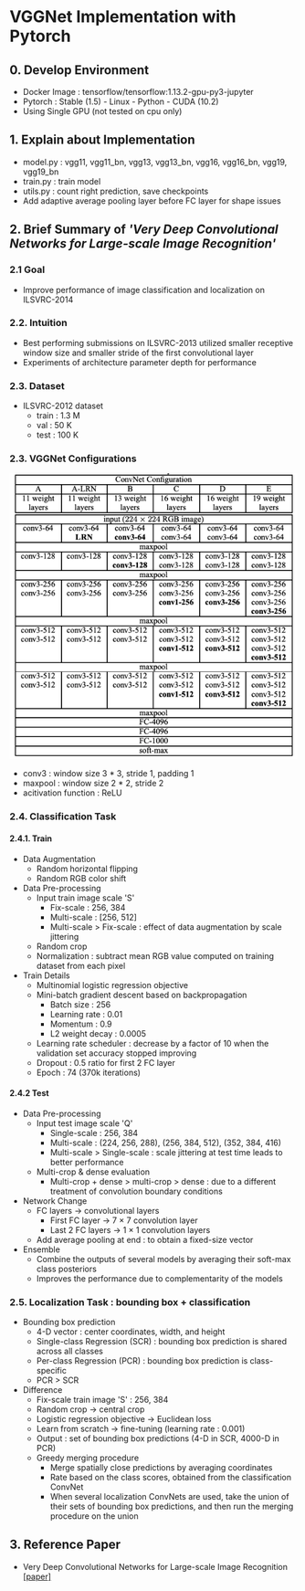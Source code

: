 # VGGNet Implementation with Pytorch


## 0. Develop Environment
- Docker Image : tensorflow/tensorflow:1.13.2-gpu-py3-jupyter
- Pytorch : Stable (1.5) - Linux - Python - CUDA (10.2)
- Using Single GPU (not tested on cpu only)


## 1. Explain about Implementation
- model.py : vgg11, vgg11_bn, vgg13, vgg13_bn, vgg16, vgg16_bn, vgg19, vgg19_bn
- train.py : train model
- utils.py : count right prediction, save checkpoints
- Add adaptive average pooling layer before FC layer for shape issues


## 2. Brief Summary of *'Very Deep Convolutional Networks for Large-scale Image Recognition'*

### 2.1 Goal
- Improve performance of image classification and localization on ILSVRC-2014

### 2.2. Intuition
- Best performing submissions on ILSVRC-2013 utilized smaller receptive window size and smaller stride of the first convolutional layer
- Experiments of architecture parameter depth for performance

### 2.3. Dataset
- ILSVRC-2012 dataset
  * train : 1.3 M
  * val : 50 K
  * test : 100 K

### 2.3. VGGNet Configurations
![Figure 1](./Figures/Figure_01.png)
- conv3 : window size 3 * 3, stride 1, padding 1
- maxpool : window size 2 * 2, stride 2
- acitivation function : ReLU

### 2.4. Classification Task
#### 2.4.1. Train
- Data Augmentation
  * Random horizontal flipping
  * Random RGB color shift
- Data Pre-processing
  * Input train image scale 'S'
    * Fix-scale : 256, 384
    * Multi-scale : [256, 512]
    * Multi-scale > Fix-scale : effect of data augmentation by scale jittering
  * Random crop
  * Normalization : subtract mean RGB value computed on training dataset from each pixel
- Train Details
  * Multinomial logistic regression objective
  * Mini-batch gradient descent based on backpropagation
    * Batch size : 256
    * Learning rate : 0.01
    * Momentum : 0.9
    * L2 weight decay : 0.0005
  * Learning rate scheduler : decrease by a factor of 10 when the validation set accuracy stopped improving
  * Dropout : 0.5 ratio for first 2 FC layer
  * Epoch : 74 (370k iterations)

#### 2.4.2 Test
- Data Pre-processing
  * Input test image scale 'Q'
    * Single-scale : 256, 384
    * Multi-scale : (224, 256, 288), (256, 384, 512), (352, 384, 416)
    * Multi-scale > Single-scale : scale jittering at test time leads to better performance
  * Multi-crop & dense evaluation
    * Multi-crop + dense > multi-crop > dense : due to a different treatment of convolution boundary conditions
- Network Change
  * FC layers -> convolutional layers
    * First FC layer -> 7 × 7 convolution layer
    * Last 2 FC layers -> 1 × 1 convolution layers
  * Add average pooling at end : to obtain a fixed-size vector
- Ensemble
  * Combine the outputs of several models by averaging their soft-max class posteriors
  * Improves the performance due to complementarity of the models

### 2.5. Localization Task : bounding box + classification
- Bounding box prediction
  * 4-D vector : center coordinates, width, and height
  * Single-class Regression (SCR) : bounding box prediction is shared across all classes
  * Per-class Regression (PCR) : bounding box prediction is class-specific
  * PCR > SCR
- Difference
  * Fix-scale train image 'S' : 256, 384
  * Random crop -> central crop
  * Logistic regression objective -> Euclidean loss
  * Learn from scratch -> fine-tuning (learning rate : 0.001)
  * Output : set of bounding box predictions (4-D in SCR, 4000-D in PCR)
  * Greedy merging procedure
    * Merge spatially close predictions by averaging coordinates
    * Rate based on the class scores, obtained from the classification ConvNet
    * When several localization ConvNets are used, take the union of their sets of bounding box predictions, and then run the merging procedure on the union


## 3. Reference Paper
- Very Deep Convolutional Networks for Large-scale Image Recognition [[paper]](https://arxiv.org/pdf/1409.1556.pdf)
